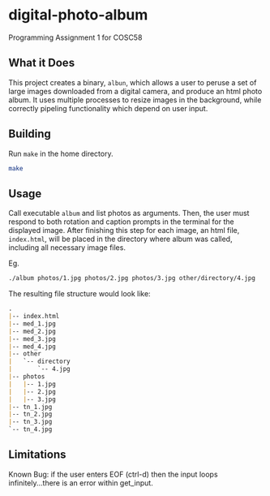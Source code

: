 # digital-photo-album

Programming Assignment 1 for COSC58

## What it Does

This project creates a binary, `albun`, which allows a user to peruse a set of large images downloaded from a digital camera, and produce an html photo album.
It uses multiple processes to resize images in the background, while correctly pipeling functionality which depend on user input.

## Building

Run `make` in the home directory.

```bash
make
```

## Usage

Call executable `album` and list photos as arguments.
Then, the user must respond to both rotation and caption prompts in the terminal for the displayed image.
After finishing this step for each image, an html file, `index.html`, will be placed in the directory where album was called, including all necessary image files.

Eg.

```bash
./album photos/1.jpg photos/2.jpg photos/3.jpg other/directory/4.jpg
```

The resulting file structure would look like:

```md
.
|-- index.html
|-- med_1.jpg
|-- med_2.jpg
|-- med_3.jpg
|-- med_4.jpg
|-- other
|   `-- directory
|       `-- 4.jpg
|-- photos
|   |-- 1.jpg
|   |-- 2.jpg
|   |-- 3.jpg
|-- tn_1.jpg
|-- tn_2.jpg
|-- tn_3.jpg
`-- tn_4.jpg
```

## Limitations

Known Bug: if the user enters EOF (ctrl-d) then the input loops infinitely...there is an error within get_input.
